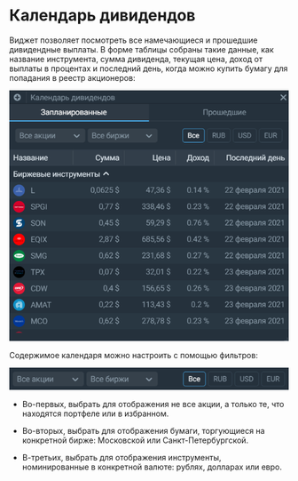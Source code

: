 # Календарь дивидендов
Виджет позволяет посмотреть все намечающиеся и прошедшие дивидендные выплаты. В форме таблицы собраны такие данные, как название инструмента, сумма дивиденда, текущая цена, доход от выплаты в процентах и последний день, когда можно купить бумагу для попадания в реестр акционеров: 

![alt text](calendar.png) 

Содержимое календаря можно настроить с помощью фильтров: 

![alt text](calendar_filter.png) 

- Во-первых, выбрать для отображения не все акции, а только те, что находятся портфеле или в избранном.

- Во-вторых, выбрать для отображения бумаги, торгующиеся на конкретной бирже: Московской или Санкт-Петербургской. 

- В-третьих, выбрать для отображения инструменты, номинированные в конкретной валюте: рублях, долларах или евро.  
